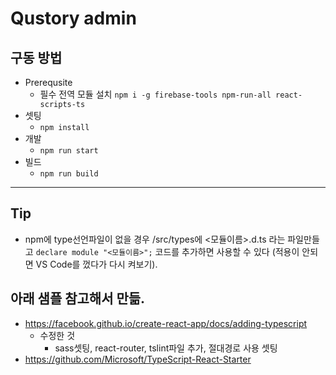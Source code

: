 # Qustory admin

## 구동 방법
+ Prerequsite
  + 필수 전역 모듈 설치
    `npm i -g firebase-tools npm-run-all react-scripts-ts`
+ 셋팅
  + `npm install`
+ 개발
  + `npm run start`
+ 빌드
  + `npm run build`
---

## Tip
+ npm에 type선언파일이 없을 경우 /src/types에 <모듈이름>.d.ts 라는 파일만들고 `declare module "<모듈이름>";` 코드를 추가하면 사용할 수 있다 (적용이 안되면 VS Code를 껐다가 다시 켜보기).

## 아래 샘플 참고해서 만듦.
  + https://facebook.github.io/create-react-app/docs/adding-typescript
    + 수정한 것
      + sass셋팅, react-router, tslint파일 추가, 절대경로 사용 셋팅
  + https://github.com/Microsoft/TypeScript-React-Starter
